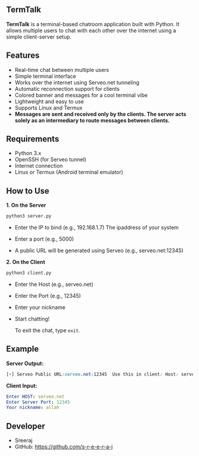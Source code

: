 ## TermTalk
**TermTalk** is a terminal-based chatroom application built with Python. It allows multiple users to chat with each other over the internet using a simple client-server setup.

## Features
- Real-time chat between multiple users
- Simple terminal interface
- Works over the internet using Serveo.net tunneling
- Automatic reconnection support for clients
- Colored banner and messages for a cool terminal vibe
- Lightweight and easy to use
- Supports Linux and Termux 
- **Messages are sent and received only by the clients. The server acts solely as an intermediary to route messages between clients.**

## Requirements
- Python 3.x
- OpenSSH (for Serveo tunnel)
- Internet connection
- Linux or Termux (Android terminal emulator)

## How to Use

**1. On the Server**

```bash
python3 server.py
```
- Enter the IP to bind (e.g., 192.168.1.7) The ipaddress of your system 

- Enter a port (e.g., 5000)

- A public URL will be generated using Serveo (e.g., serveo.net:12345)

**2. On the Client**

```bash
python3 client.py
```
- Enter the Host (e.g., serveo.net)

- Enter the Port (e.g., 12345)

- Enter your nickname

- Start chatting!

  To exit the chat, type `exit`.

 ## Example
**Server Output:**

```css
[+] Serveo Public URL:serveo.net:12345  Use this in client: Host: serveo.net Port:12345
```

**Client Input:**

```yaml
Enter HOST: serveo.net
Enter Server Port: 12345
Your nickname: allah
```

## Developer
- Sreeraj
- GitHub: https://github.com/s-r-e-e-r-a-j

  

